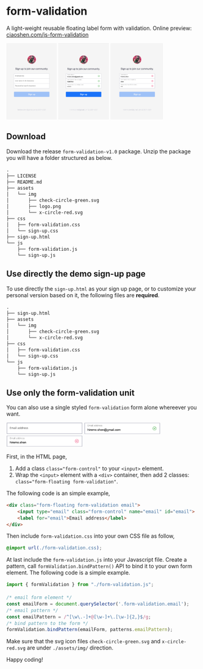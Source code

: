 # form-validation
A light-weight reusable floating label form with validation.
Online preview: <a href="www.ciaoshen.com/js-form-validation">ciaoshen.com/js-form-validation</a>

<img src="./imgs/empty.png" height="200" alt="empty.png">
<img src="./imgs/valid.png" height="200" alt="valid.png">
<img src="./imgs/invalid.png" height="200" alt="invalid.png">



## Download
Download the release `form-validation-v1.0` package. Unzip the package you will have a folder structured as below. 
```
.
├── LICENSE
├── README.md
├── assets
│   └── img
│       ├── check-circle-green.svg
│       ├── logo.png
│       └── x-circle-red.svg
├── css
│   ├── form-validation.css
│   └── sign-up.css
├── sign-up.html
└── js
    ├── form-validation.js
    └── sign-up.js
```



## Use directly the demo sign-up page
To use directly the `sign-up.html` as your sign up page, or to customize your personal version based on it, the following files are **required**.
```
.
├── sign-up.html
├── assets
│   └── img
│       ├── check-circle-green.svg
│       └── x-circle-red.svg
├── css
│   ├── form-validation.css
│   └── sign-up.css
└── js
    ├── form-validation.js
    └── sign-up.js
```



## Use only the form-validation unit
You can also use a single styled `form-validation` form alone whereever you want. 

<img src="./imgs/email-empty.png" width="200" alt="email-empty.png">
<img src="./imgs/email-valid.png" width="200" alt="email-valid.png">
<img src="./imgs/email-invalid.png" width="200" alt="email-invalid.png">

First, in the HTML page,
1. Add a class `class="form-control"` to your `<input>` element.
2. Wrap the `<input>` element with a `<div>` container, then add 2 classes: `class="form-floating form-validation"`.

The following code is an simple example,
```html
<div class="form-floating form-validation email">
    <input type="email" class="form-control" name="email" id="email">
    <label for="email">Email address</label>
</div>
```

Then include `form-validation.css` into your own CSS file as follow,
```css
@import url(./form-validation.css);
```

At last include the `form-validation.js` into your Javascript file. Create a pattern, call `formValidation.bindPattern()` API to bind it to your own form element. The following code is a simple example.
```js
import { formValidation } from "./form-validation.js";

/* email form element */
const emailForm = document.querySelector('.form-validation.email');
/* email pattern */
const emailPattern = /^[\w\.-]+@[\w-]+\.[\w-]{2,}$/g;
/* bind pattern to the form */
formValidation.bindPattern(emailForm, patterns.emailPattern);
```

Make sure that the svg icon files `check-circle-green.svg` and `x-circle-red.svg` are under `./assets/img/` direction.

Happy coding!